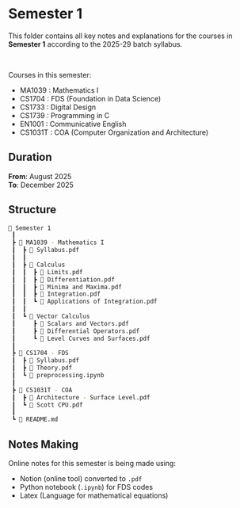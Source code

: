 # Semester 1
This folder contains all key notes and explanations for the courses in **Semester 1** according to the 2025-29 batch syllabus.

<br>

Courses in this semester:
- MA1039 : Mathematics I
- CS1704 : FDS (Foundation in Data Science)
- CS1733 : Digital Design
- CS1739 : Programming in C
- EN1001 : Communicative English
- CS1031T : COA (Computer Organization and Architecture)

## Duration
**From**: August 2025 <br>
**To**: December 2025

## Structure
```bash
📂 Semester 1
 ┃
 ┣ 📂 MA1039 - Mathematics I   
 ┃  ┣ 📄 Syllabus.pdf         
 ┃  ┃             
 ┃  ┣ 📂 Calculus
 ┃  ┃  ┣ 📄 Limits.pdf
 ┃  ┃  ┣ 📄 Differentiation.pdf
 ┃  ┃  ┣ 📄 Minima and Maxima.pdf
 ┃  ┃  ┣ 📄 Integration.pdf
 ┃  ┃  ┗ 📄 Applications of Integration.pdf
 ┃  ┃ 
 ┃  ┗ 📂 Vector Calculus
 ┃     ┣ 📄 Scalars and Vectors.pdf
 ┃     ┣ 📄 Differential Operators.pdf
 ┃     ┗ 📄 Level Curves and Surfaces.pdf
 ┃ 
 ┣ 📂 CS1704 - FDS  
 ┃  ┣ 📄 Syllabus.pdf                                 
 ┃  ┣ 📄 Theory.pdf
 ┃  ┗ 📄 preprocessing.ipynb
 ┃
 ┣ 📂 CS1031T - COA  
 ┃  ┣ 📄 Architecture - Surface Level.pdf                                 
 ┃  ┗ 📄 Scott CPU.pdf
 ┃
 ┗ 📄 README.md                                             
```

## Notes Making
Online notes for this semester is being made using:
- Notion (online tool) converted to `.pdf`
- Python notebook (`.ipynb`) for FDS codes
- Latex (Language for mathematical equations)